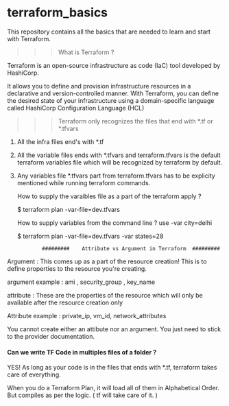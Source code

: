 # terraform_basics

This repository contains all the basics that are needed to learn and start with Terraform.

>>> What is Terraform ?

Terraform is an open-source infrastructure as code (IaC) tool developed by HashiCorp. 

It allows you to define and provision infrastructure resources in a declarative and version-controlled manner. 
With Terraform, you can define the desired state of your infrastructure using a domain-specific language called HashiCorp Configuration Language (HCL) 

>>> Terraform only recognizes the files that end with *.tf or *.tfvars

1) All the infra files end's with *.tf
2) All the variable files ends with *.tfvars and terraform.tfvars is the default terraform variables file  which will be recognized by terraform by default.
3) Any variables file *.tfvars part from terraform.tfvars has to be explicity mentioned while running terraform commands.

   How to supply the varaibles file as a part of the terraform apply ?

    $ terraform plan -var-file=dev.tfvars 

    How to supply variables from the command line ? use -var city=delhi

    $  terraform plan -var-file=dev.tfvars  -var states=28


               #########    Attribute vs Argument in Terraform  #########

Argument : This comes up as a part of the resource creation! This is to define properties to the resource you're creating.

argument example : 
                    ami , security_group , key_name

attribute : These are the properties of the resource which will only be available after the resource creation only

Attribute example : 
                    private_ip, vm_id, network_attributes

You cannot create either an attibute nor an argument. You just need to stick to the provider documentation.

  ####  Can we write TF Code in multiples files of a folder ?

YES! As long as your code is in the files that ends with *.tf, terraform takes care of everything.

When you do a Terraform Plan, it will load all of them in Alphabetical Order. But compiles as per the logic. ( tf will take care of it. )